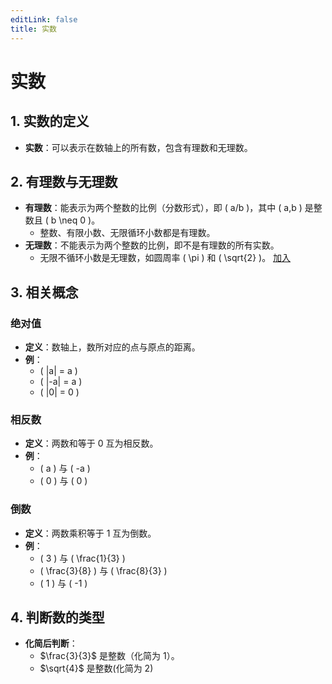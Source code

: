 ```yaml
---
editLink: false
title: 实数
---
```


# 实数

## 1. 实数的定义
- **实数**：可以表示在数轴上的所有数，包含有理数和无理数。

## 2. 有理数与无理数
- **有理数**：能表示为两个整数的比例（分数形式），即 \( a/b \)，其中 \( a,b \) 是整数且 \( b \neq 0 \)。
  - 整数、有限小数、无限循环小数都是有理数。
- **无理数**：不能表示为两个整数的比例，即不是有理数的所有实数。
  - 无限不循环小数是无理数，如圆周率 \( \pi \) 和 \( \sqrt{2} \)。
[加入](1/1.md)
## 3. 相关概念
### 绝对值
- **定义**：数轴上，数所对应的点与原点的距离。
- **例**：
  - \( |a| = a \)
  - \( |-a| = a \)
  - \( |0| = 0 \)

### 相反数
- **定义**：两数和等于 0 互为相反数。
- **例**：
  - \( a \) 与 \( -a \)
  - \( 0 \) 与 \( 0 \)

### 倒数
- **定义**：两数乘积等于 1 互为倒数。
- **例**：
  - \( 3 \) 与 \( \frac{1}{3} \)
  - \( \frac{3}{8} \) 与 \( \frac{8}{3} \)
  - \( 1 \) 与 \( -1 \)

## 4. 判断数的类型
- **化简后判断**：
  - $\frac{3}{3}$ 是整数（化简为 1）。
  - $\sqrt{4}$ 是整数(化简为 2)